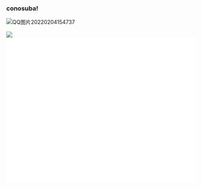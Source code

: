 ### conosuba!

![QQ图片20220204154737](https://user-images.githubusercontent.com/47939948/178638875-3cfbeee9-2b6e-489d-af6f-8a0c155634a8.jpg)


<img align="center" src="https://github-readme-stats.vercel.app/api?username=Null-border&show_icons=true&icon_color=0366d6&bg_color=ffffff&hide_title=true" />

<img align="center" src="/github-metrics.svg" alt="Metrics">
